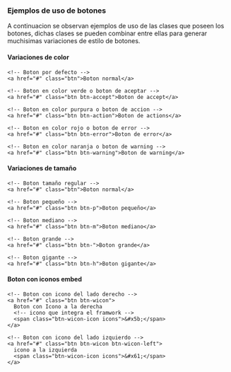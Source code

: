 ### Ejemplos de uso de botones

A continuacion se observan ejemplos de uso de las clases que poseen los botones, dichas clases se pueden combinar entre ellas para generar muchisimas variaciones de estilo de botones.

#### Variaciones de color

    <!-- Boton por defecto -->
    <a href="#" class="btn">Boton normal</a>

    <!-- Boton en color verde o boton de aceptar -->
    <a href="#" class="btn btn-accept">Boton de accept</a>
    
    <!-- Boton en color purpura o boton de accion -->
    <a href="#" class="btn btn-action">Boton de actions</a>
    
    <!-- Boton en color rojo o boton de error -->
    <a href="#" class="btn btn-error">Boton de error</a>
    
    <!-- Boton en color naranja o boton de warning -->
    <a href="#" class="btn btn-warning">Boton de warning</a>

#### Variaciones de tamaño

    <!-- Boton tamaño regular -->
    <a href="#" class="btn">Boton normal</a>

    <!-- Boton pequeño -->
    <a href="#" class="btn btn-p">Boton pequeño</a>

    <!-- Boton mediano -->
    <a href="#" class="btn btn-m">Boton mediano</a>

    <!-- Boton grande -->
    <a href="#" class="btn btn-">Boton grande</a>

    <!-- Boton gigante -->
    <a href="#" class="btn btn-h">Boton gigante</a>

#### Boton con iconos embed

    <!-- Boton con icono del lado derecho -->
    <a href="#" class="btn btn-wicon">
      Boton con Icono a la derecha
      <!-- icono que integra el framwork -->
      <span class="btn-wicon-icon icons">&#x5b;</span>
    </a>

    <!-- Boton con icono del lado izquierdo -->
    <a href="#" class="btn btn-wicon btn-wicon-left">
      icono a la izquierda
      <span class="btn-wicon-icon icons">&#x61;</span>
    </a>